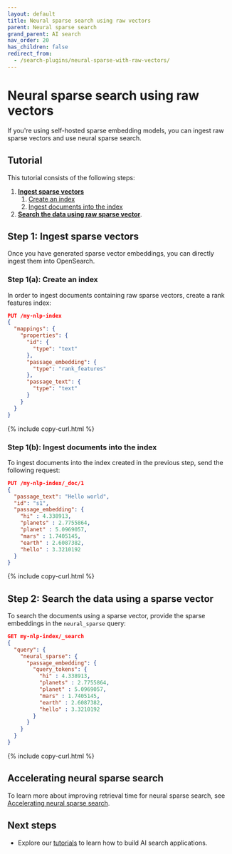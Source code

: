```yaml
---
layout: default
title: Neural sparse search using raw vectors
parent: Neural sparse search
grand_parent: AI search
nav_order: 20
has_children: false
redirect_from:
  - /search-plugins/neural-sparse-with-raw-vectors/
---
```


# Neural sparse search using raw vectors

If you're using self-hosted sparse embedding models, you can ingest raw sparse vectors and use neural sparse search. 

## Tutorial

This tutorial consists of the following steps:

1. [**Ingest sparse vectors**](#step-1-ingest-sparse-vectors)
    1. [Create an index](#step-1a-create-an-index)
    1. [Ingest documents into the index](#step-1b-ingest-documents-into-the-index)
1. [**Search the data using raw sparse vector**](#step-2-search-the-data-using-a-sparse-vector).


## Step 1: Ingest sparse vectors

Once you have generated sparse vector embeddings, you can directly ingest them into OpenSearch.

### Step 1(a): Create an index

In order to ingest documents containing raw sparse vectors, create a rank features index:

```json
PUT /my-nlp-index
{
  "mappings": {
    "properties": {
      "id": {
        "type": "text"
      },
      "passage_embedding": {
        "type": "rank_features"
      },
      "passage_text": {
        "type": "text"
      }
    }
  }
}
```
{% include copy-curl.html %}

### Step 1(b): Ingest documents into the index

To ingest documents into the index created in the previous step, send the following request:

```json
PUT /my-nlp-index/_doc/1
{
  "passage_text": "Hello world",
  "id": "s1",
  "passage_embedding": {
    "hi" : 4.338913,
    "planets" : 2.7755864,
    "planet" : 5.0969057,
    "mars" : 1.7405145,
    "earth" : 2.6087382,
    "hello" : 3.3210192
  }
}
```
{% include copy-curl.html %}

## Step 2: Search the data using a sparse vector

To search the documents using a sparse vector, provide the sparse embeddings in the `neural_sparse` query:

```json
GET my-nlp-index/_search
{
  "query": {
    "neural_sparse": {
      "passage_embedding": {
        "query_tokens": {
          "hi" : 4.338913,
          "planets" : 2.7755864,
          "planet" : 5.0969057,
          "mars" : 1.7405145,
          "earth" : 2.6087382,
          "hello" : 3.3210192
        }
      }
    }
  }
}
```
{% include copy-curl.html %}

## Accelerating neural sparse search

To learn more about improving retrieval time for neural sparse search, see [Accelerating neural sparse search]({{site.url}}{{site.baseurl}}/search-plugins/neural-sparse-search/#accelerating-neural-sparse-search).

## Next steps

- Explore our [tutorials]({{site.url}}{{site.baseurl}}/vector-search/tutorials/) to learn how to build AI search applications. 
